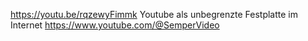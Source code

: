 https://youtu.be/rqzewyFimmk
Youtube als unbegrenzte Festplatte im Internet
https://www.youtube.com/@SemperVideo
